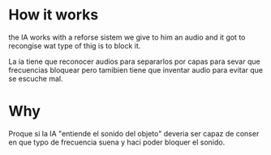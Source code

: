 
# How it works

the IA works with a reforse sistem we give to him an audio and it got to recongise wat type of thig is to block it.


La ia tiene que reconocer audios para separarlos por capas para sevar que frecuencias bloquear pero tamibien tiene que inventar audio para evitar que se escuche mal.

# Why

Proque si la IA "entiende el sonido del objeto" deveria ser capaz de conser en que typo de frecuencia suena y haci
poder bloquer el sonido.


